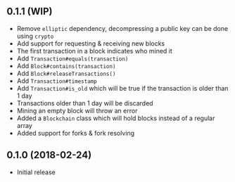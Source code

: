 ## 0.1.1 (WIP)

* Remove `elliptic` dependency, decompressing a public key can be done using `crypto`
* Add support for requesting & receiving new blocks
* The first transaction in a block indicates who mined it
* Add `Transaction#equals(transaction)`
* Add `Block#contains(transaction)`
* Add `Block#releaseTransactions()`
* Add `Transaction#timestamp`
* Add `Transaction#is_old` which will be true if the transaction is older than 1 day
* Transactions older than 1 day will be discarded
* Mining an empty block will throw an error
* Added a `Blockchain` class which will hold blocks instead of a regular array
* Added support for forks & fork resolving

## 0.1.0 (2018-02-24)

* Initial release